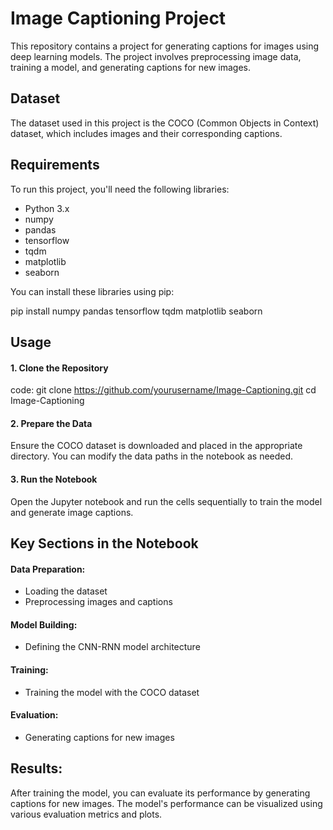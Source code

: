 # Image Captioning Project

This repository contains a project for generating captions for images using deep learning models. The project involves preprocessing image data, training a model, and generating captions for new images.

## Dataset
The dataset used in this project is the COCO (Common Objects in Context) dataset, which includes images and their corresponding captions.
## Requirements
To run this project, you'll need the following libraries:

- Python 3.x
- numpy
- pandas
- tensorflow
- tqdm
- matplotlib
- seaborn

You can install these libraries using pip:

pip install numpy pandas tensorflow tqdm matplotlib seaborn

## Usage
#### 1. Clone the Repository
code:
git clone https://github.com/yourusername/Image-Captioning.git
cd Image-Captioning
#### 2. Prepare the Data
Ensure the COCO dataset is downloaded and placed in the appropriate directory. You can modify the data paths in the notebook as needed.

#### 3. Run the Notebook
Open the Jupyter notebook and run the cells sequentially to train the model and generate image captions.

## Key Sections in the Notebook
#### Data Preparation:
- Loading the dataset
- Preprocessing images and captions
#### Model Building:
- Defining the CNN-RNN model architecture
#### Training:
- Training the model with the COCO dataset
#### Evaluation:
- Generating captions for new images

## Results:

After training the model, you can evaluate its performance by generating captions for new images. The model's performance can be visualized using various evaluation metrics and plots.
